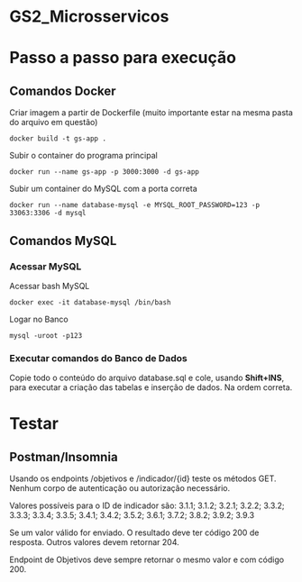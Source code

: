 # GS2_Microsservicos

# Passo a passo para execução

## Comandos Docker

Criar imagem a partir de Dockerfile (muito importante estar na mesma pasta do arquivo em questão)

```
docker build -t gs-app .
```

Subir o container do programa principal

```
docker run --name gs-app -p 3000:3000 -d gs-app
```

Subir um container do MySQL com a porta correta

```
docker run --name database-mysql -e MYSQL_ROOT_PASSWORD=123 -p 33063:3306 -d mysql
```

## Comandos MySQL

### Acessar MySQL

Acessar bash MySQL

```
docker exec -it database-mysql /bin/bash
```

Logar no Banco

```
mysql -uroot -p123
```

### Executar comandos do Banco de Dados

Copie todo o conteúdo do arquivo database.sql e cole, usando **Shift+INS**, para executar a criação das tabelas e inserção de dados. Na ordem correta.

# Testar

## Postman/Insomnia

Usando os endpoints /objetivos e /indicador/{id} teste os métodos GET. Nenhum corpo de autenticação ou autorização necessário. 

Valores possíveis para o ID de indicador são: 3.1.1; 3.1.2; 3.2.1; 3.2.2; 3.3.2; 3.3.3; 3.3.4; 3.3.5; 3.4.1; 3.4.2; 3.5.2; 3.6.1; 3.7.2; 3.8.2; 3.9.2; 3.9.3

Se um valor válido for enviado. O resultado deve ter código 200 de resposta.
Outros valores devem retornar 204.

Endpoint de Objetivos deve sempre retornar o mesmo valor e com código 200.
